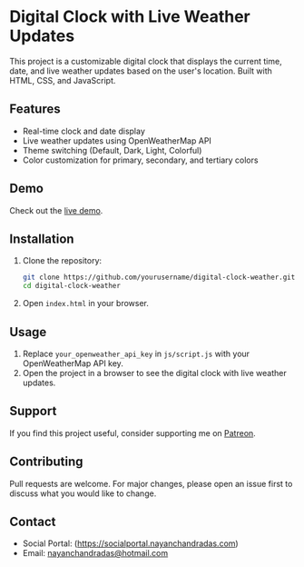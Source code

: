 # Digital Clock with Live Weather Updates

This project is a customizable digital clock that displays the current time, date, and live weather updates based on the user's location. Built with HTML, CSS, and JavaScript.

## Features
- Real-time clock and date display
- Live weather updates using OpenWeatherMap API
- Theme switching (Default, Dark, Light, Colorful)
- Color customization for primary, secondary, and tertiary colors

## Demo
Check out the [live demo](https://gitnayandas.github.io/Digital-Clock-with-Live-Weather-Updates).

## Installation
1. Clone the repository:
    ```bash
    git clone https://github.com/yourusername/digital-clock-weather.git
    cd digital-clock-weather
    ```
2. Open `index.html` in your browser.

## Usage
1. Replace `your_openweather_api_key` in `js/script.js` with your OpenWeatherMap API key.
2. Open the project in a browser to see the digital clock with live weather updates.

## Support
If you find this project useful, consider supporting me on [Patreon](https://www.patreon.com/NayanDas).

## Contributing
Pull requests are welcome. For major changes, please open an issue first to discuss what you would like to change.

## Contact
- Social Portal: (https://socialportal.nayanchandradas.com)
- Email: nayanchandradas@hotmail.com
